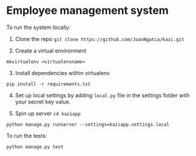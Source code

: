 # Employee management system

To run the system locally:

1. Clone the repo
```git clone https://github.com/JoanNgatia/kazi.git```

2. Create a virtual environment

```mkvirtualenv <virtualenvname>```

3. Install dependencies within virtualenv 

```pip install -r requirements.txt```

4. Set up local settings by adding `local.py` file in the settings folder with your secret key value.

5. Spin up server
```cd kaziapp```

```python manage.py runserver --settings=kaziapp.settings.local```

To run the tests:

```python manage.py test```
